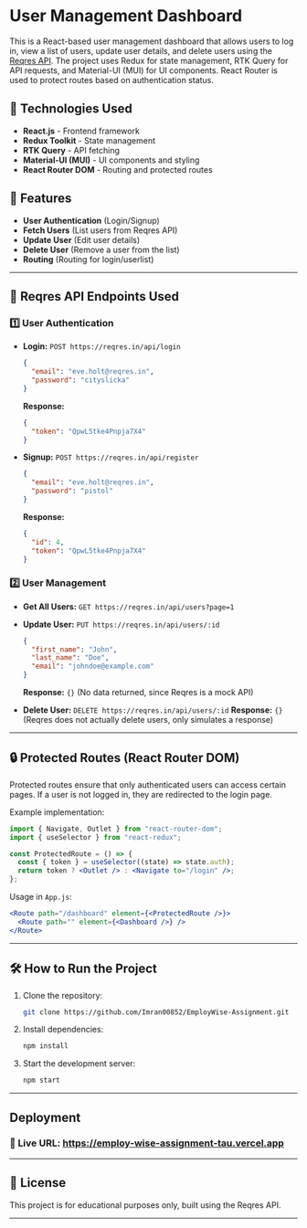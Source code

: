 # User Management Dashboard

This is a React-based user management dashboard that allows users to log in, view a list of users, update user details, and delete users using the [Reqres API](https://reqres.in/). The project uses Redux for state management, RTK Query for API requests, and Material-UI (MUI) for UI components. React Router is used to protect routes based on authentication status.

## 🚀 Technologies Used

- **React.js** - Frontend framework
- **Redux Toolkit** - State management
- **RTK Query** - API fetching
- **Material-UI (MUI)** - UI components and styling
- **React Router DOM** - Routing and protected routes

## 🔑 Features

- **User Authentication** (Login/Signup)
- **Fetch Users** (List users from Reqres API)
- **Update User** (Edit user details)
- **Delete User** (Remove a user from the list)
- **Routing** (Routing for login/userlist)

---

## 📌 Reqres API Endpoints Used

### 1️⃣ **User Authentication**

- **Login:** `POST https://reqres.in/api/login`

  ```json
  {
    "email": "eve.holt@reqres.in",
    "password": "cityslicka"
  }
  ```

  **Response:**

  ```json
  {
    "token": "QpwL5tke4Pnpja7X4"
  }
  ```

- **Signup:** `POST https://reqres.in/api/register`
  ```json
  {
    "email": "eve.holt@reqres.in",
    "password": "pistol"
  }
  ```
  **Response:**
  ```json
  {
    "id": 4,
    "token": "QpwL5tke4Pnpja7X4"
  }
  ```

### 2️⃣ **User Management**

- **Get All Users:** `GET https://reqres.in/api/users?page=1`
- **Update User:** `PUT https://reqres.in/api/users/:id`

  ```json
  {
    "first_name": "John",
    "last_name": "Doe",
    "email": "johndoe@example.com"
  }
  ```

  **Response:** `{}` (No data returned, since Reqres is a mock API)

- **Delete User:** `DELETE https://reqres.in/api/users/:id`
  **Response:** `{}` (Reqres does not actually delete users, only simulates a response)

---

## 🔒 Protected Routes (React Router DOM)

Protected routes ensure that only authenticated users can access certain pages. If a user is not logged in, they are redirected to the login page.

Example implementation:

```jsx
import { Navigate, Outlet } from "react-router-dom";
import { useSelector } from "react-redux";

const ProtectedRoute = () => {
  const { token } = useSelector((state) => state.auth);
  return token ? <Outlet /> : <Navigate to="/login" />;
};
```

Usage in `App.js`:

```jsx
<Route path="/dashboard" element={<ProtectedRoute />}>
  <Route path="" element={<Dashboard />} />
</Route>
```

---

## 🛠 How to Run the Project

1. Clone the repository:
   ```sh
   git clone https://github.com/Imran00852/EmployWise-Assignment.git
   ```
2. Install dependencies:
   ```sh
   npm install
   ```
3. Start the development server:
   ```sh
   npm start
   ```

---

## Deployment

### 🚀 Live URL: https://employ-wise-assignment-tau.vercel.app

---

## 📜 License

This project is for educational purposes only, built using the Reqres API.

---
